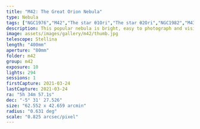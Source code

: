 ```yaml
---
title: "M42: The Great Orion Nebula"
type: Nebula
tags: ["NGC1976","M42","The star θ1Ori","The star θ2Ori","NGC1982","M43","Great Orion Nebula","Orion Nebula","Mairan's Nebula"]
description: This popular nebula is bright, easy to photograph and visible to the naked eye.
image: assets/images/gallery/m42/thumb.jpg
telescope: Stellina
length: "400mm"
aperture: "80mm"
folder: m42
group: m42
exposure: 10
lights: 294
sessions: 1 
firstCapture: 2021-03-24 
lastCapture: 2021-03-24
ra: "5h 34m 57.1s"
dec: "-5° 31' 27.526"
size: "62.552 x 42.659 arcmin"
radius: "0.631 deg"
scale: "0.825 arcsec/pixel"
---
```

